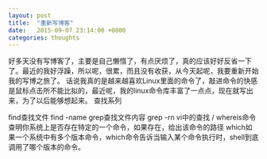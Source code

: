```yaml
---
layout: post
title:  "重新写博客"
date:   2015-09-07 23:14:00 +0800
categories: thoughts
---
```

好多天没有写博客了，主要是自己懒惰了，有点厌烦了，真的应该好好反省一下了。最近的我好浮躁，所以呢，很累，而且没有收获，从今天起呢，我要重新开始我的写博之旅了。
话说我真的是越来越喜欢Linux里面的命令了，敲进命令的快感是鼠标点击所不能比拟的，最近呢，我的linux命令库丰富了一点点，现在就写出来，为了以后能够想起来。
查找系列

find查找文件
find -name
grep查找文件内容
grep -rn
vi中的查找
/
whereis命令查明你系统上是否存在特定的一个命令，如果存在，给出该命令的路径
which如果一个系统中有多个版本命令，which命令告诉当输入某个命令执行时，shell到底调用了哪个版本的命令。